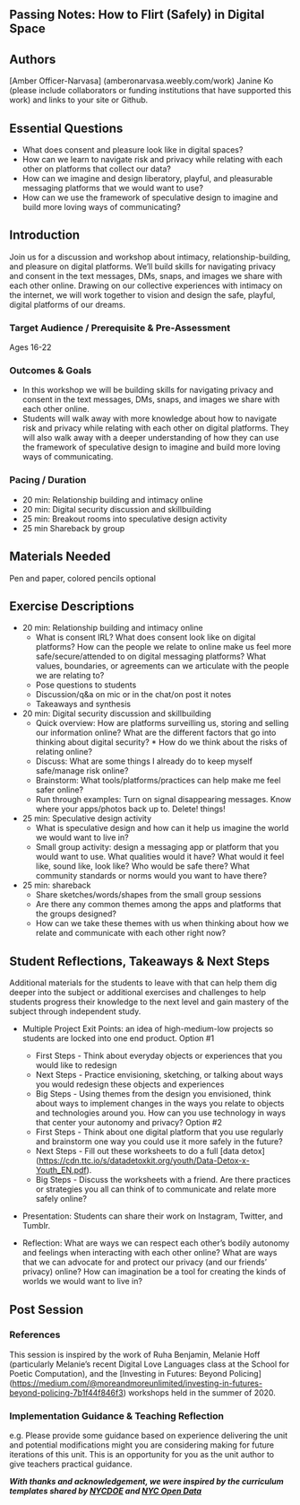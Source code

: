 ## Passing Notes: How to Flirt (Safely) in Digital Space

## Authors
[Amber Officer-Narvasa] (amberonarvasa.weebly.com/work) Janine Ko  (please include collaborators or funding institutions that have supported this work) and links to your site or Github.

## Essential Questions
- What does consent and pleasure look like in digital spaces?
- How can we learn to navigate risk and privacy while relating with each other on platforms that collect our data? 
- How can we imagine and design liberatory, playful, and pleasurable messaging platforms that we would want to use? 
- How can we use the framework of speculative design to imagine and build more loving ways of communicating?


## Introduction
Join us for a discussion and workshop about intimacy, relationship-building, and pleasure on digital platforms. We’ll build skills for navigating privacy and consent in the text messages, DMs, snaps, and images we share with each other online. Drawing on our collective experiences with intimacy on the internet, we will work together to vision and design the safe, playful, digital platforms of our dreams.


### Target Audience / Prerequisite & Pre-Assessment
Ages 16-22

### Outcomes & Goals
- In this workshop we will be building skills for navigating privacy and consent in the text messages, DMs, snaps, and images we share with each other online.
- Students will walk away with more knowledge about how to navigate risk and privacy while relating with each other on digital platforms. They will also walk away with a deeper understanding of how they can use the framework of speculative design to imagine and build more loving ways of communicating.

### Pacing / Duration
- 20 min: Relationship building and intimacy online 
- 20 min: Digital security discussion and skillbuilding 
- 25 min: Breakout rooms into speculative design activity
- 25 min Shareback by group

## Materials Needed
Pen and paper, colored pencils optional

## Exercise Descriptions
* 20 min: Relationship building and intimacy online
  * What is consent IRL? What does consent look like on digital platforms? How can the people we relate to online make us feel more safe/secure/attended to on digital messaging platforms? What values, boundaries, or agreements can we articulate with the people we are relating to?
  * Pose questions to students
  * Discussion/q&a on mic or in the chat/on post it notes 
  * Takeaways and synthesis
 * 20 min: Digital security discussion and skillbuilding
   * Quick overview: How are platforms surveilling us, storing and selling our information online? What are the different factors that go into thinking about digital security?      * How do we think about the risks of relating online? 
   * Discuss: What are some things I already do to keep myself safe/manage risk online? 
   * Brainstorm: What tools/platforms/practices can help make me feel safer online? 
   * Run through examples: Turn on signal disappearing messages. Know where your apps/photos back up to. Delete! things!
 * 25 min: Speculative design activity
   * What is speculative design and how can it help us imagine the world we would want to live in?
   * Small group activity: design a messaging app or platform that you would want to use. What qualities would it have? What would it feel like, sound like, look like? Who would be safe there? What community standards or norms would you want to have there?
 * 25 min: shareback
   * Share sketches/words/shapes from the small group sessions
   * Are there any common themes among the apps and platforms that the groups designed?
   * How can we take these themes with us when thinking about how we relate and communicate with each other right now? 



## Student Reflections, Takeaways & Next Steps
Additional materials for the students to leave with that can help them dig deeper into the subject or additional exercises and challenges to help students progress their knowledge to the next level and gain mastery of the subject through independent study.

* Multiple Project Exit Points: an idea of high-medium-low projects so students are locked into one end product.
Option #1
  * First Steps - Think about everyday objects or experiences that you would like to redesign
  * Next Steps - Practice envisioning, sketching, or talking about ways you would redesign these objects and experiences 
  * Big Steps - Using themes from the design you envisioned, think about ways to implement changes in the ways you relate to objects and technologies around you. How can you use technology in ways that center your autonomy and privacy?
Option #2
  * First Steps - Think about one digital platform that you use regularly and brainstorm one way you could use it more safely in the future? 
  * Next Steps - Fill out these worksheets to do a full [data detox] (https://cdn.ttc.io/s/datadetoxkit.org/youth/Data-Detox-x-Youth_EN.pdf).
  * Big Steps - Discuss the worksheets with a friend. Are there practices or strategies you all can think of to communicate and relate more safely online? 

* Presentation: Students can share their work on Instagram, Twitter, and Tumblr.
* Reflection: What are ways we can respect each other’s bodily autonomy and feelings when interacting with each other online? What are ways that we can advocate for and protect our privacy (and our friends’ privacy) online? How can imagination be a tool for creating the kinds of worlds we would want to live in? 
## Post Session

### References
This session is inspired by the work of Ruha Benjamin, Melanie Hoff (particularly Melanie’s recent Digital Love Languages class at the School for Poetic Computation), and the [Investing in Futures: Beyond Policing] (https://medium.com/@moreandmoreunlimited/investing-in-futures-beyond-policing-7b1f44f846f3) workshops held in the summer of 2020.  

### Implementation Guidance & Teaching Reflection  
e.g. Please provide some guidance based on experience delivering the unit and potential modifications might you are considering making for future iterations of this unit. This is an opportunity for you as the unit author to give teachers practical guidance.

***With thanks and acknowledgement, we were inspired by the curriculum templates shared by [NYCDOE](http://blueprint.cs4all.nyc/units/40/) and [NYC Open Data](https://github.com/datapolitan/Data_Analytics_Classes/blob/gh-pages/Excel_Tools_Summarizing_Data.md)***
